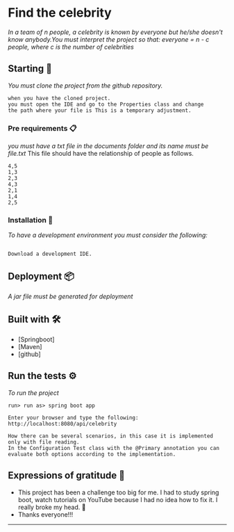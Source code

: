 # Find the celebrity

_In a team of n people, a celebrity is known by everyone but he/she doesn't know anybody.You must interpret the project so that: everyone = n - c people, where c is the number of celebrities_

## Starting 🚀

_You must clone the project from the github repository._

```
when you have the cloned project. 
you must open the IDE and go to the Properties class and change 
the path where your file is This is a temporary adjustment.
```

### Pre requirements 📋

_you must have a txt file in the documents folder and its name must be file.txt_
This file should have the relationship of people as follows.

```
4,5
1,3
2,3
4,3
2,1
1,4
2,5
```


### Installation 🔧

_To have a development environment you must consider the following:_


```

Download a development IDE.
```

## Deployment 📦

_A jar file must be generated for deployment_

## Built with 🛠️



* [Springboot]
* [Maven]
* [github]

## Run the tests ⚙️

_To run the project_

```
run> run as> spring boot app
```
```
Enter your browser and type the following:  http://localhost:8080/api/celebrity
```
```
How there can be several scenarios, in this case it is implemented only with file reading.
In the Configuration Test class with the @Primary annotation you can evaluate both options according to the implementation.
```





## Expressions of gratitude 🎁

* This project has been a challenge too big for me. I had to study spring boot, watch tutorials on YouTube because I had no idea how to fix it. I really broke my head. 📢
* Thanks everyone!!!

---
